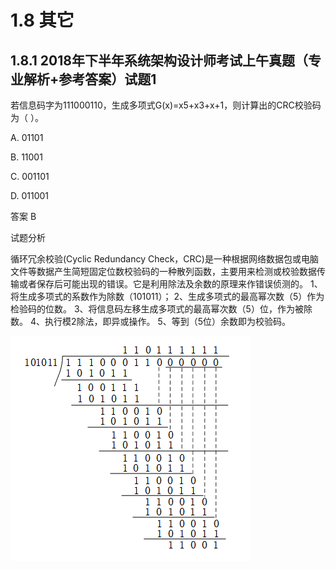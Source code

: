 # **1.8 其它**

## **1.8.1 2018年下半年系统架构设计师考试上午真题（专业解析+参考答案）试题1**

若信息码字为111000110，生成多项式G(x)=x5+x3+x+1，则计算出的CRC校验码为（ ）。



A. 01101

B. 11001

C. 001101

D. 011001



答案 B

试题分析

循环冗余校验(Cyclic Redundancy Check，CRC)是一种根据网络数据包或电脑文件等数据产生简短固定位数校验码的一种散列函数，主要用来检测或校验数据传输或者保存后可能出现的错误。它是利用除法及余数的原理来作错误侦测的。
1、 将生成多项式的系数作为除数（101011）；
2、生成多项式的最高幂次数（5）作为检验码的位数。
3、将信息码左移生成多项式的最高幂次数（5）位，作为被除数。
4、执行模2除法，即异或操作。
5、等到（5位）余数即为校验码。

![img](../../../_media/1674100427946-d7c83a60-a18c-47ea-bd36-9afef35b1dc7.png)
